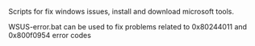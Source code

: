 Scripts for fix windows issues, install and download microsoft tools.

WSUS-error.bat can be used to fix problems related to 0x80244011 and 0x800f0954 error codes